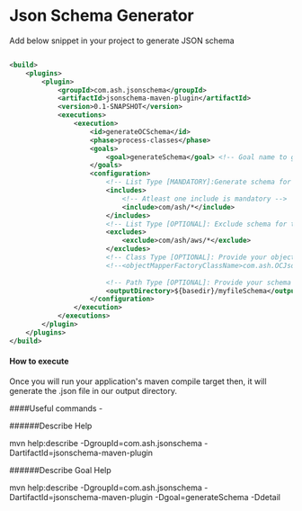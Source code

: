 # Json Schema Generator



Add below snippet in your project to generate JSON schema
```xml

<build>
    <plugins>
        <plugin>
            <groupId>com.ash.jsonschema</groupId>
            <artifactId>jsonschema-maven-plugin</artifactId>
            <version>0.1-SNAPSHOT</version>
            <executions>
                <execution>
                    <id>generateOCSchema</id>
                    <phase>process-classes</phase>
                    <goals>
                        <goal>generateSchema</goal> <!-- Goal name to generate the schema-->
                    </goals>
                    <configuration>
                        <!-- List Type [MANDATORY]:Generate schema for the package \ classes whose path are in below pattern (ant-ish). -->
                        <includes>
                            <!-- Atleast one include is mandatory -->
                            <include>com/ash/*</include>
                        </includes>
                        <!-- List Type [OPTIONAL]: Exclude schema for the package \ classes whose path are in below pattern (ant-ish) -->
                        <excludes>
                            <exclude>com/ash/aws/*</exclude>
                        </excludes>
                        <!-- Class Type [OPTIONAL]: Provide your object mapper implementation. Default: com.ash.jsonschema.service.CustomMapper -->
                        <!--<objectMapperFactoryClassName>com.ash.OCJsonSchemaObjectMapperFactory</objectMapperFactoryClassName>-->
 
                        <!-- Path Type [OPTIONAL]: Provide your schema directory. Default: ${basedir}/schema -->
                        <outputDirectory>${basedir}/myfileSchema</outputDirectory>
                    </configuration>
                </execution>
            </executions>
        </plugin>
    </plugins>
</build>

```

#### How to execute
Once you will run your application's maven compile target then, it will generate the .json file in our output directory.


####Useful commands -

######Describe Help

mvn help:describe -DgroupId=com.ash.jsonschema -DartifactId=jsonschema-maven-plugin




######Describe Goal Help

mvn help:describe -DgroupId=com.ash.jsonschema -DartifactId=jsonschema-maven-plugin -Dgoal=generateSchema -Ddetail
